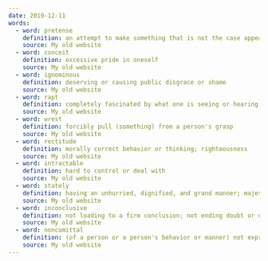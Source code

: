 ```yaml
---
date: 2019-12-11
words:
  - word: pretense
    definition: an attempt to make something that is not the case appear true
    source: My old website
  - word: conceit
    definition: excessive pride in oneself
    source: My old website
  - word: ignominous
    definition: deserving or causing public disgrace or shame
    source: My old website
  - word: rapt
    definition: completely fascinated by what one is seeing or hearing
    source: My old website
  - word: wrest
    definition: forcibly pull (something) from a person's grasp
    source: My old website
  - word: rectitude
    definition: morally correct behavior or thinking; righteousness
    source: My old website
  - word: intractable
    definition: hard to control or deal with
    source: My old website
  - word: stately
    definition: having an unhurried, dignified, and grand manner; majestic in manner and appearance
    source: My old website
  - word: inconclusive
    definition: not loading to a firm conclusion; not ending doubt or dispute
    source: My old website
  - word: noncomittal
    definition: (of a person or a person's behavior or manner) not expressing or revealing commitment to a definite opinion or course of action
    source: My old website
---
```

